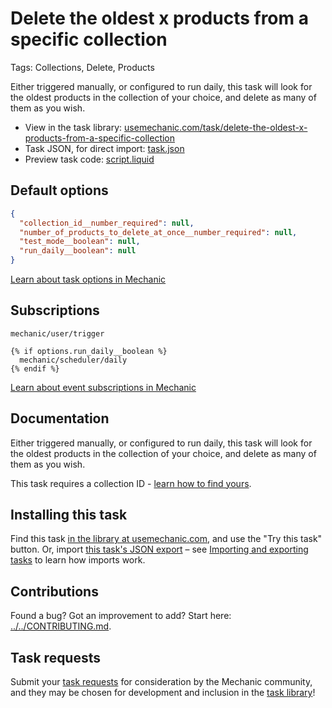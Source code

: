 # Delete the oldest x products from a specific collection

Tags: Collections, Delete, Products

Either triggered manually, or configured to run daily, this task will look for the oldest products in the collection of your choice, and delete as many of them as you wish.

* View in the task library: [usemechanic.com/task/delete-the-oldest-x-products-from-a-specific-collection](https://usemechanic.com/task/delete-the-oldest-x-products-from-a-specific-collection)
* Task JSON, for direct import: [task.json](../../tasks/delete-the-oldest-x-products-from-a-specific-collection.json)
* Preview task code: [script.liquid](./script.liquid)

## Default options

```json
{
  "collection_id__number_required": null,
  "number_of_products_to_delete_at_once__number_required": null,
  "test_mode__boolean": null,
  "run_daily__boolean": null
}
```

[Learn about task options in Mechanic](https://docs.usemechanic.com/article/471-task-options)

## Subscriptions

```liquid
mechanic/user/trigger

{% if options.run_daily__boolean %}
  mechanic/scheduler/daily
{% endif %}
```

[Learn about event subscriptions in Mechanic](https://docs.usemechanic.com/article/408-subscriptions)

## Documentation

Either triggered manually, or configured to run daily, this task will look for the oldest products in the collection of your choice, and delete as many of them as you wish.

This task requires a collection ID - [learn how to find yours](https://help.usemechanic.com/en/articles/2946120-how-do-i-find-an-id-for-a-product-collection-order-or-something-else).

## Installing this task

Find this task [in the library at usemechanic.com](https://usemechanic.com/task/delete-the-oldest-x-products-from-a-specific-collection), and use the "Try this task" button. Or, import [this task's JSON export](../../tasks/delete-the-oldest-x-products-from-a-specific-collection.json) – see [Importing and exporting tasks](https://docs.usemechanic.com/article/505-importing-and-exporting-tasks) to learn how imports work.

## Contributions

Found a bug? Got an improvement to add? Start here: [../../CONTRIBUTING.md](../../CONTRIBUTING.md).

## Task requests

Submit your [task requests](https://mechanic.canny.io/task-requests) for consideration by the Mechanic community, and they may be chosen for development and inclusion in the [task library](https://tasks.mechanic.dev/)!

